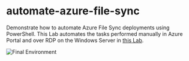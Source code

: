 # automate-azure-file-sync

Demonstrate how to automate Azure File Sync deployments using PowerShell. This Lab automates the tasks performed manually in Azure Portal and over RDP on the Windows Server in [this Lab](https://github.com/lrakai/azure-file-sync).

![Final Environment](https://user-images.githubusercontent.com/3911650/49923274-30018b80-fe70-11e8-9430-83d281531e20.png)
